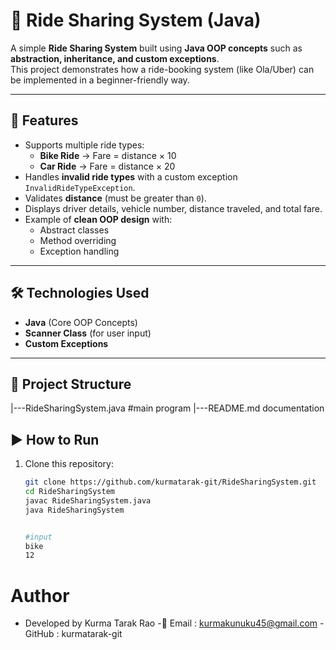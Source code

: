
# 🚖 Ride Sharing System (Java)

A simple **Ride Sharing System** built using **Java OOP concepts** such as **abstraction, inheritance, and custom exceptions**.  
This project demonstrates how a ride-booking system (like Ola/Uber) can be implemented in a beginner-friendly way.

---

## 📌 Features
- Supports multiple ride types:
  - **Bike Ride** → Fare = distance × 10  
  - **Car Ride** → Fare = distance × 20  
- Handles **invalid ride types** with a custom exception `InvalidRideTypeException`.
- Validates **distance** (must be greater than `0`).
- Displays driver details, vehicle number, distance traveled, and total fare.
- Example of **clean OOP design** with:
  - Abstract classes  
  - Method overriding  
  - Exception handling  

---

## 🛠️ Technologies Used
- **Java** (Core OOP Concepts)
- **Scanner Class** (for user input)
- **Custom Exceptions**

---

## 📂 Project Structure
  |---RideSharingSystem.java   #main program
  |---README.md                documentation


  



## ▶️ How to Run
1. Clone this repository:
   ```bash
   git clone https://github.com/kurmatarak-git/RideSharingSystem.git
   cd RideSharingSystem
   javac RideSharingSystem.java
   java RideSharingSystem
   

   #input 
   bike
   12


# Author 
- Developed by Kurma Tarak Rao
-📧 Email : kurmakunuku45@gmail.com
-GitHub : kurmatarak-git
